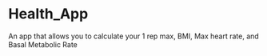 # Health_App
An app that allows you to calculate your 1 rep max, BMI, Max heart rate, and Basal Metabolic Rate
